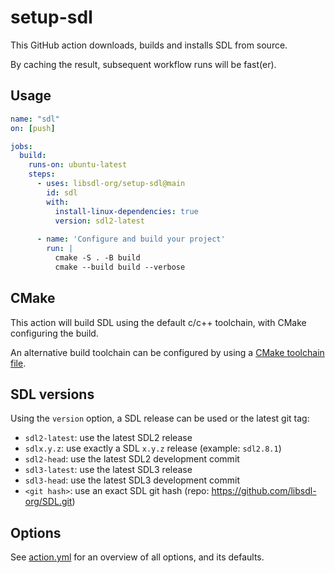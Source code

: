 # setup-sdl

This GitHub action downloads, builds and installs SDL from source. 

By caching the result, subsequent workflow runs will be fast(er).

## Usage

```yaml
name: "sdl"
on: [push]

jobs:
  build:
    runs-on: ubuntu-latest
    steps:
      - uses: libsdl-org/setup-sdl@main
        id: sdl
        with:
          install-linux-dependencies: true
          version: sdl2-latest
          
      - name: 'Configure and build your project'
        run: |
          cmake -S . -B build
          cmake --build build --verbose
```

## CMake

This action will build SDL using the default c/c++ toolchain, with CMake configuring the build.

An alternative build toolchain can be configured by using a [CMake toolchain file](https://cmake.org/cmake/help/latest/manual/cmake-toolchains.7.html).

## SDL versions

Using the `version` option, a SDL release can be used or the latest git tag:
- `sdl2-latest`: use the latest SDL2 release
- `sdlx.y.z`: use exactly a SDL `x.y.z` release (example: `sdl2.8.1`)
- `sdl2-head`: use the latest SDL2 development commit
- `sdl3-latest`: use the latest SDL3 release
- `sdl3-head`: use the latest SDL3 development commit
- `<git hash>`: use an exact SDL git hash (repo: https://github.com/libsdl-org/SDL.git)

## Options

See [action.yml](action.yml) for an overview of all options, and its defaults.
